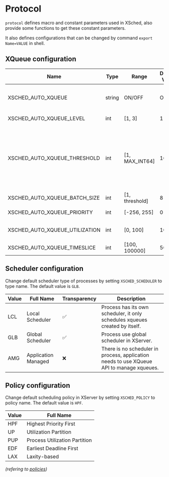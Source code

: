 # Protocol

`protocol` defines macro and constant parameters used in XSched, also provide some functions to get these constant parameters.

It also defines configurations that can be changed by command `export Name=VALUE` in shell.

## XQueue configuration

| Name                           | Type   | Range          | Default Value | Description                                                                                                        |
| ------------------------------ | ------ | -------------- | ------------- | ------------------------------------------------------------------------------------------------------------------ |
| XSCHED_AUTO_XQUEUE             | string | ON/OFF         | OFF           | If it automatically creates XQueue when creating a hardware queue.                                                 |
| XSCHED_AUTO_XQUEUE_LEVEL       | int    | [1, 3]         | 1             | XQueue preemption level.                                                                                           |
| XSCHED_AUTO_XQUEUE_THRESHOLD   | int    | [1, MAX_INT64] | 16            | Maximum number of commands for In-flight status(commands that can be executed simultaneously in a hardware queue). |
| XSCHED_AUTO_XQUEUE_BATCH_SIZE  | int    | [1, threshold] | 8             | TODO                                                                                                               |
| XSCHED_AUTO_XQUEUE_PRIORITY    | int    | [-256, 255]    | 0             | Default  priority  of   "HPF" policy                                                                               |
| XSCHED_AUTO_XQUEUE_UTILIZATION | int    | [0, 100]       | 100           | Default  utilization  of   "UP" and "PUP" policy                                                                   |
| XSCHED_AUTO_XQUEUE_TIMESLICE   | int    | [100, 100000]  | 5000          | Default  time slice  of   "RR" policy                                                                              |

## Scheduler configuration

Change default scheduler type of processes by setting `XSCHED_SCHEDULER` to type name. The default value is `GLB`.

| Value | Full Name           | Transparency | Description                                                                              |
| ----- | ------------------- | ------------ | ---------------------------------------------------------------------------------------- |
| LCL   | Local Scheduler     | ✅            | Process has its own scheduler, it only schedules xqueues created by itself.              |
| GLB   | Global Scheduler    | ✅            | Process use global scheduler in XServer.                                                 |
| AMG   | Application Managed | ❌            | There is no scheduler in process, application needs to use XQueue API to manage xqueues. |

## Policy configuration

Change default scheduling policy in XServer by setting `XSCHED_POLICY` to policy name. The default value is `HPF`.

| Value | Full Name                   |
| ----- | ----------------------------- |
| HPF   | Highest Priority First        |
| UP    | Utilization Partition         |
| PUP   | Process Utilization Partition |
| EDF   | Earliest Deadline First       |
| LAX   | Laxity-based                  |

*(refering to [policies](../sched/README.md))*
